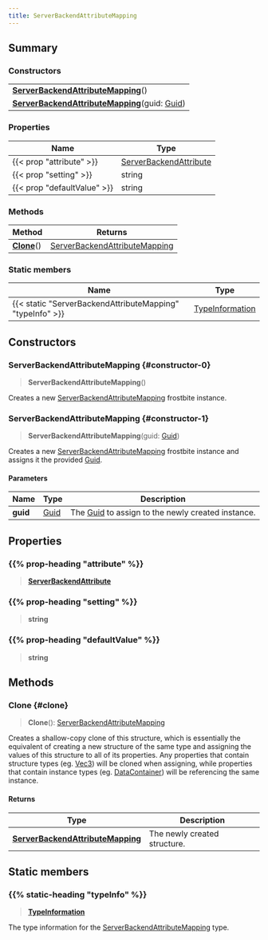 ```yaml
---
title: ServerBackendAttributeMapping
---
```


## Summary

### Constructors

|  |
| --- |
| **[ServerBackendAttributeMapping](#constructor-0)**() |
| **[ServerBackendAttributeMapping](#constructor-1)**(guid: [Guid](/vext/ref/shared/type/guid)) |

### Properties

| Name | Type |
| ---- | ---- |
| {{< prop "attribute" >}} | [ServerBackendAttribute](/vext/ref/fb/serverbackendattribute) |
| {{< prop "setting" >}} | string |
| {{< prop "defaultValue" >}} | string |

### Methods

| Method | Returns |
| ------ | ------- |
| **[Clone](#clone)**() | [ServerBackendAttributeMapping](/vext/ref/fb/serverbackendattributemapping) |

### Static members

| Name | Type |
| ---- | ---- |
| {{< static "ServerBackendAttributeMapping" "typeInfo" >}} | [TypeInformation](/vext/ref/shared/type/typeinformation) |

## Constructors

### ServerBackendAttributeMapping {#constructor-0}

> **ServerBackendAttributeMapping**()

Creates a new [ServerBackendAttributeMapping](/vext/ref/fb/serverbackendattributemapping) frostbite instance.

### ServerBackendAttributeMapping {#constructor-1}

> **ServerBackendAttributeMapping**(guid: [Guid](/vext/ref/shared/type/guid))

Creates a new [ServerBackendAttributeMapping](/vext/ref/fb/serverbackendattributemapping) frostbite instance and assigns it the provided [Guid](/vext/ref/shared/type/guid).

#### Parameters

| Name | Type | Description |
| ---- | ---- | ----------- |
| **guid** | [Guid](/vext/ref/shared/type/guid) | The [Guid](/vext/ref/shared/type/guid) to assign to the newly created instance. |

## Properties

### {{% prop-heading "attribute" %}}

> **[ServerBackendAttribute](/vext/ref/fb/serverbackendattribute)**

### {{% prop-heading "setting" %}}

> **string**

### {{% prop-heading "defaultValue" %}}

> **string**

## Methods

### Clone {#clone}

> **Clone**(): [ServerBackendAttributeMapping](/vext/ref/fb/serverbackendattributemapping)

Creates a shallow-copy clone of this structure, which is essentially the equivalent of creating a new structure of the same type and assigning the values of this structure to all of its properties. Any properties that contain structure types (eg. [Vec3](/vext/ref/shared/type/vec3)) will be cloned when assigning, while properties that contain instance types (eg. [DataContainer](/vext/ref/shared/type/datacontainer)) will be referencing the same instance.

#### Returns

| Type | Description |
| ---- | ----------- |
| **[ServerBackendAttributeMapping](/vext/ref/fb/serverbackendattributemapping)** | The newly created structure. |

## Static members

### {{% static-heading "typeInfo" %}}

> **[TypeInformation](/vext/ref/shared/type/typeinformation)**

The type information for the [ServerBackendAttributeMapping](/vext/ref/fb/serverbackendattributemapping) type.

